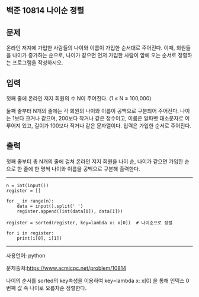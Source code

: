 ## 백준 10814 나이순 정렬

## 문제

온라인 저지에 가입한 사람들의 나이와 이름이 가입한 순서대로 주어진다. 이때, 회원들을 나이가 증가하는 순으로, 나이가 같으면 먼저 가입한 사람이 앞에 오는 순서로 정렬하는 프로그램을 작성하시오.

## 입력

첫째 줄에 온라인 저지 회원의 수 N이 주어진다. (1 ≤ N ≤ 100,000)

둘째 줄부터 N개의 줄에는 각 회원의 나이와 이름이 공백으로 구분되어 주어진다. 나이는 1보다 크거나 같으며, 200보다 작거나 같은 정수이고, 이름은 알파벳 대소문자로 이루어져 있고, 길이가 100보다 작거나 같은 문자열이다. 입력은 가입한 순서로 주어진다.

## 출력

첫째 줄부터 총 N개의 줄에 걸쳐 온라인 저지 회원을 나이 순, 나이가 같으면 가입한 순으로 한 줄에 한 명씩 나이와 이름을 공백으로 구분해 출력한다.

___

```
n = int(input())
register = []

for _ in range(n):
    data = input().split(' ')
    register.append((int(data[0]), data[1]))

register = sorted(register, key=lambda x: x[0])  # 나이순으로 정렬

for i in register:
    print(i[0], i[1])
```

___

사용언어: python

문제출처:https://www.acmicpc.net/problem/10814

나이의 순서를 sorted의 key속성을 이용하여 key=lambda x: x[0] 을 통해 인덱스 0번째 값 즉 나이로 오름차순 정렬한다.